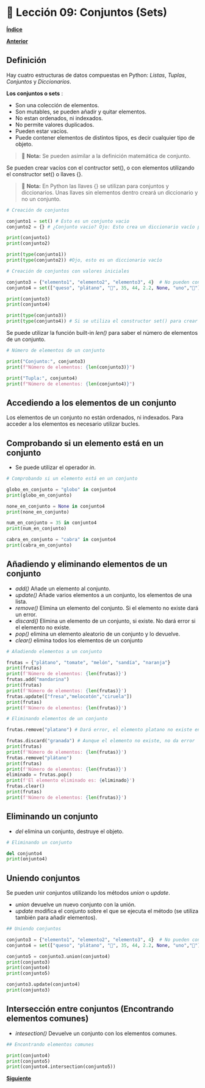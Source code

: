 # 📗 Lección 09: Conjuntos (Sets)

**[Índice](../README.md)**

**[Anterior](../08_Tuplas/README.md)**

## Definición

Hay cuatro estructuras de datos compuestas en Python: *Listas*, *Tuplas*, *Conjuntos* y *Diccionarios*.

**Los conjuntos o sets** :
- Son una colección de elementos.
- Son mutables, se pueden añadir y quitar elementos.
- No estan ordenados, ni indexados.
- No permite valores duplicados.
- Pueden estar vacíos.
- Puede contener elementos de distintos tipos, es decir cualquier tipo de objeto.

> 📝 **Nota:** Se pueden asimilar a la definición matemática de conjunto.

Se pueden crear vacíos con el contructor set(), o con elementos utilizando el constructor set() o llaves {}.

> 📝 **Nota:** En Python las llaves {} se utilizan para conjuntos y diccionarios. Unas llaves sin elementos dentro creará un diccionario y no un conjunto.

```python
# Creación de conjuntos

conjunto1 = set() # Esto es un conjunto vacio
conjunto2 = {} # ¿Conjunto vacio? Ojo: Esto crea un diccionario vacío porque las llaves también se usan en Python para crear diccionarios.

print(conjunto1)
print(conjunto2)

print(type(conjunto1))
print(type(conjunto2)) #Ojo, esto es un diccionario vacío

# Creación de conjuntos con valores iniciales

conjunto3 = {"elemento1", "elemento2", "elemento3", 4}  # No pueden contener elementos repetidos
conjunto4 = set(["queso", "plátano", "🎈", 35, 44, 2.2, None, "uno","🎈"]) # ¿Qué ocurren si se crean a partir de una lista con elementos repetidos?

print(conjunto3)
print(conjunto4)

print(type(conjunto3)) 
print(type(conjunto4)) # Si se utiliza el constructor set() para crear un conjunto a partir de una lista con elementos repetidos, el conjunto se creará eliminando elementos repetidos.
```

Se puede utilizar la función built-in *len()* para saber el número de elementos de un conjunto.


```python
# Número de elementos de un conjunto

print("Conjunto:", conjunto3)
print(f"Número de elementos: {len(conjunto3)}")

print("Tupla:", conjunto4)
print(f"Número de elementos: {len(conjunto4)}")
```

## Accediendo a los elementos de un conjunto

Los elementos de un conjunto no están ordenados, ni indexados. Para acceder a los elementos es necesario utilizar bucles.

## Comprobando si un elemento está en un conjunto
- Se puede utilizar el operador *in*.

```python
# Comprobando si un elemento está en un conjunto

globo_en_conjunto = "globo" in conjunto4
print(globo_en_conjunto)

none_en_conjunto = None in conjunto4
print(none_en_conjunto)

num_en_conjunto = 35 in conjunto4
print(num_en_conjunto)

cabra_en_conjunto = "cabra" in conjunto4
print(cabra_en_conjunto)
```

## Añadiendo y eliminando elementos de un conjunto

- *add()* Añade un elemento al conjunto.
- *update()* Añade varios elementos a un conjunto, los elementos de una lista.
- *remove()* Elimina un elemento del conjunto. Si el elemento no existe dará un error.
- *discard()* Elimina un elemento de un conjunto, si existe. No dará error si el elemento no existe.
- *pop()* elimina un elemento aleatorio de un conjunto y lo devuelve.
- *clear()* elimina todos los elementos de un conjunto

```python
# Añadiendo elementos a un conjunto

frutas = {"plátano", "tomate", "melón", "sandía", "naranja"}
print(frutas)
print(f'Número de elementos: {len(frutas)}')
frutas.add("mandarina")
print(frutas)
print(f'Número de elementos: {len(frutas)}')
frutas.update(["fresa","melocotón","ciruela"])
print(frutas)
print(f'Número de elementos: {len(frutas)}')
```

```python
# Eliminando elementos de un conjunto

frutas.remove("platano") # Dará error, el elemento platano no existe en la lista
```

```python
frutas.discard("granada") # Aunque el elemento no existe, no da error
print(frutas)
print(f'Número de elementos: {len(frutas)}')
frutas.remove("plátano")
print(frutas)
print(f'Número de elementos: {len(frutas)}')
eliminado = frutas.pop()
print(f'El elemento eliminado es: {eliminado}')
frutas.clear()
print(frutas)
print(f'Número de elementos: {len(frutas)}')
```

## Eliminando un conjunto

- *del* elimina un conjunto, destruye el objeto.

```python
# Eliminando un conjunto

del conjunto4
print(onjunto4)
```

## Uniendo conjuntos

Se pueden unir conjuntos utilizando los métodos *union* o *update*.

- *union* devuelve un nuevo conjunto con la unión.
- *update* modifica el conjunto sobre el que se ejecuta el método (se utiliza también para añadir elementos).

```python
## Uniendo conjuntos

conjunto3 = {"elemento1", "elemento2", "elemento3", 4}  # No pueden contener elementos repetidos
conjunto4 = set(["queso", "plátano", "🎈", 35, 44, 2.2, None, "uno","🎈"]) # ¿Qué ocurren si se crean a partir de una lista con elementos repetidos?

conjunto5 = conjunto3.union(conjunto4)
print(conjunto3)
print(conjunto4)
print(conjunto5)

conjunto3.update(conjunto4)
print(conjunto3)
```

## Intersección entre conjuntos (Encontrando elementos comunes)

- *intesection()* Devuelve un conjunto con los elementos comunes.

```python
## Encontrando elementos comunes

print(conjunto4)
print(conjunto5)
print(conjunto4.intersection(conjunto5))
```


**[Siguiente](../10_Diccionarios/README.md)**
